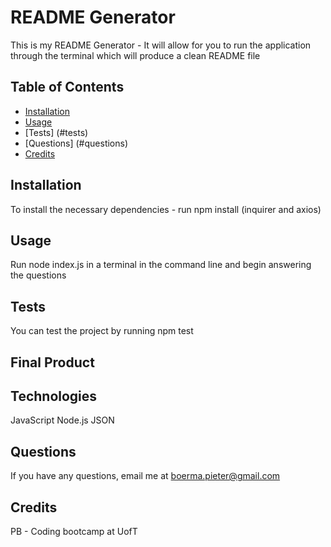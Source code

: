 # README Generator

This is my README Generator - It will allow for you to run the application through the terminal which will produce a clean README file

## Table of Contents

* [Installation](#installation)
* [Usage](#usage)
* [Tests] (#tests)
* [Questions] (#questions)
* [Credits](#credits)

## Installation

To install the necessary dependencies - run npm install (inquirer and axios)

## Usage

Run node index.js in a terminal in the command line and begin answering the questions

## Tests

You can test the project by running npm test

## Final Product


## Technologies

JavaScript
Node.js
JSON

## Questions

If you have any questions, email me at boerma.pieter@gmail.com

## Credits

PB - Coding bootcamp at UofT